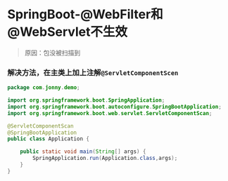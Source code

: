 # SpringBoot-@WebFilter和@WebServlet不生效

> 原因：包没被扫描到

### 解决方法，在主类上加上注解`@ServletComponentScen`
```java
package com.jonny.demo;

import org.springframework.boot.SpringApplication;
import org.springframework.boot.autoconfigure.SpringBootApplication;
import org.springframework.boot.web.servlet.ServletComponentScan;

@ServletComponentScan
@SpringBootApplication
public class Application {

    public static void main(String[] args) {
        SpringApplication.run(Application.class,args);
    }
}
```
